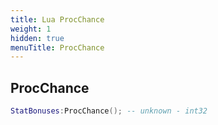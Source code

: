 ```yaml
---
title: Lua ProcChance
weight: 1
hidden: true
menuTitle: ProcChance
---
```

## ProcChance
```lua
StatBonuses:ProcChance(); -- unknown - int32
```